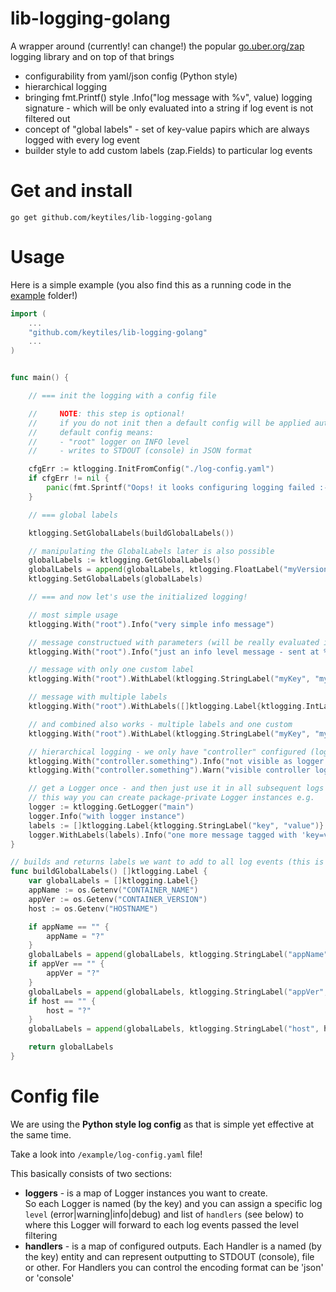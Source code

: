 # lib-logging-golang

A wrapper around (currently! can change!) the popular [go.uber.org/zap](https://pkg.go.dev/go.uber.org/zap) logging library and on top of that brings
 * configurability from yaml/json config (Python style)
 * hierarchical logging
 * bringing fmt.Printf() style .Info("log message with %v", value) logging signature - which will be only evaluated into a string if log event is not filtered out
 * concept of "global labels" - set of key-value papirs which are always logged with every log event
 * builder style to add custom labels (zap.Fields) to particular log events

# Get and install

`go get github.com/keytiles/lib-logging-golang`

# Usage

Here is a simple example (you also find this as a running code in the [example](example) folder!)

```go
import (
    ...
	"github.com/keytiles/lib-logging-golang"
	...
)


func main() {

	// === init the logging with a config file

	//     NOTE: this step is optional!
	//     if you do not init then a default config will be applied automatically at the first time when you request a Logger (see below)
	//     default config means:
	//     - "root" logger on INFO level
	//     - writes to STDOUT (console) in JSON format

	cfgErr := ktlogging.InitFromConfig("./log-config.yaml")
	if cfgErr != nil {
		panic(fmt.Sprintf("Oops! it looks configuring logging failed :-( error was: %v", cfgErr))
	}

	// === global labels

	ktlogging.SetGlobalLabels(buildGlobalLabels())

	// manipulating the GlobalLabels later is also possible
	globalLabels := ktlogging.GetGlobalLabels()
	globalLabels = append(globalLabels, ktlogging.FloatLabel("myVersion", 5.2))
	ktlogging.SetGlobalLabels(globalLabels)

	// === and now let's use the initialized logging!

	// most simple usage
	ktlogging.With("root").Info("very simple info message")

	// message constructued with parameters (will be really evaluated into a string if log event is not filtered out)
	ktlogging.With("root").Info("just an info level message - sent at %v", time.Now())

	// message with only one custom label
	ktlogging.With("root").WithLabel(ktlogging.StringLabel("myKey", "myValue")).Info("just an info level message - sent at %v", time.Now())

	// message with multiple labels
	ktlogging.With("root").WithLabels([]ktlogging.Label{ktlogging.IntLabel("myIntKey", 5), ktlogging.BoolLabel("myBoolKey", true)}).Info("just an info level message - sent at %v", time.Now())

	// and combined also works - multiple labels and one custom
	ktlogging.With("root").WithLabel(ktlogging.StringLabel("myKey", "myValue")).WithLabels([]ktlogging.Label{ktlogging.IntLabel("myIntKey", 5), ktlogging.BoolLabel("myBoolKey", true)}).Info("just an info level message - sent at %v", time.Now())

	// hierarchical logging - we only have "controller" configured (log-config.yaml) so this one will fall back in runtime
	ktlogging.With("controller.something").Info("not visible as logger level is 'warn'")
	ktlogging.With("controller.something").Warn("visible controller log")

	// get a Logger once - and then just use it in all subsequent logs
	// this way you can create package-private Logger instances e.g.
	logger := ktlogging.GetLogger("main")
	logger.Info("with logger instance")
	labels := []ktlogging.Label{ktlogging.StringLabel("key", "value")}
	logger.WithLabels(labels).Info("one more message tagged with 'key=value'")
}

// builds and returns labels we want to add to all log events (this is just an example!!)
func buildGlobalLabels() []ktlogging.Label {
	var globalLabels = []ktlogging.Label{}
	appName := os.Getenv("CONTAINER_NAME")
	appVer := os.Getenv("CONTAINER_VERSION")
	host := os.Getenv("HOSTNAME")

	if appName == "" {
		appName = "?"
	}
	globalLabels = append(globalLabels, ktlogging.StringLabel("appName", appName))
	if appVer == "" {
		appVer = "?"
	}
	globalLabels = append(globalLabels, ktlogging.StringLabel("appVer", appVer))
	if host == "" {
		host = "?"
	}
	globalLabels = append(globalLabels, ktlogging.StringLabel("host", host))

	return globalLabels
}
```

# Config file

We are using the **Python style log config** as that is simple yet effective at the same time.

Take a look into `/example/log-config.yaml` file!

This basically consists of two sections:
 * **loggers** - is a map of Logger instances you want to create.  
   So each Logger is named (by the key) and you can assign a specific log `level` (error|warning|info|debug) and list of `handlers` (see below) to where this Logger
   will forward to each log events passed the level filtering
 * **handlers** - is a map of configured outputs.
   Each Handler is a named (by the key) entity and can represent outputting to STDOUT (console), file or other. For Handlers you can control the encoding format can be 'json' or 'console'


